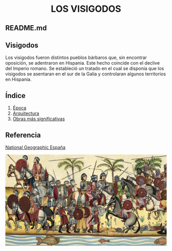 <h1 align="center"> LOS VISIGODOS </h1>

## README.md

## Visigodos

Los visigodos fueron distintos pueblos bárbaros que, sin encontrar oposición, se adentraron en Hispania. Este hecho coincide con el declive del Imperio romano. Se estableció un tratado en el cual se disponía que los visigodos se asentaran en el sur de la Galia y controlaran algunos territorios en Hispania.  

## Índice
1. [Época](./Epoca.md)
2. [Arquitectura](./Arquitectura.md)
3. [Obras más significativas](./Obras.md)

## Referencia

[National Geographic España](https://www.nationalgeographic.com.es/)

![](./Imagenes/1.jpg)

